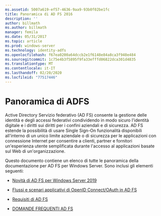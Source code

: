 ```yaml
---
ms.assetid: 5007a619-ef57-4636-9aa9-93b0f02be1fc
title: Panoramica di AD FS 2016
description: ''
author: billmath
ms.author: billmath
manager: femila
ms.date: 05/31/2017
ms.topic: article
ms.prod: windows-server
ms.technology: identity-adfs
ms.openlocfilehash: f67ea0200a64dccb2e1f6148e84a8ca3f948e484
ms.sourcegitcommit: 1c75e4b3f5895f9fa33efffd06822dca301d4835
ms.translationtype: MT
ms.contentlocale: it-IT
ms.lasthandoff: 02/20/2020
ms.locfileid: "77517446"
---
```

# <a name="ad-fs-overview"></a>Panoramica di ADFS

Active Directory Servizio federativo (AD FS) consente la gestione delle identità e degli accessi federativi condividendo in modo sicuro l'identità digitale e i diritti sui diritti per i confini aziendali e di sicurezza. AD FS estende la possibilità di usare Single Sign-On funzionalità disponibili all'interno di un unico limite aziendale o di sicurezza per le applicazioni con connessione Internet per consentire a clienti, partner e fornitori un'esperienza utente semplificata durante l'accesso al applicazioni basate sul Web di un'organizzazione.

Questo documento contiene un elenco di tutte le panoramica della documentazione per AD FS per Windows Server. Sono inclusi gli elementi seguenti:
  
  
* [Novità di AD FS per Windows Server 2019](../ad-fs/overview/whats-new-active-directory-federation-services-windows-server.md)  
  
* [Flussi e scenari applicativi di OpenID Connect/OAuth in AD FS](../ad-fs/overview/ad-fs-openid-connect-oauth-flows-scenarios.md) 

* [Requisiti di AD FS](../ad-fs/overview/AD-FS-2016-Requirements.md)

* [DOMANDE FREQUENTI AD FS](../ad-fs/overview/AD-FS-FAQ.md)

  
  

